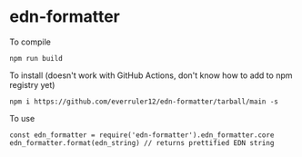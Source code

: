 # edn-formatter

To compile
```
npm run build
```
To install (doesn't work with GitHub Actions, don't know how to add to npm registry yet)
```
npm i https://github.com/everruler12/edn-formatter/tarball/main -s
```

To use
```
const edn_formatter = require('edn-formatter').edn_formatter.core
edn_formatter.format(edn_string) // returns prettified EDN string
```
